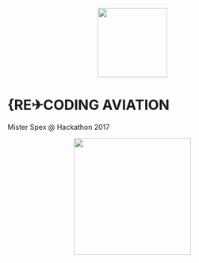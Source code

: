 <p align="center">
  <img src="https://res.cloudinary.com/ideation/image/upload/w_140,dpr_1/v1dkssqz1fvtriq1lxot.png" width="140px">
</p>

# {RE✈CODING AVIATION
Mister Spex @ Hackathon 2017

<p align="center">
  <img src="https://www.misterspex.fr/INTERSHOP/static/WFS/MisterSpex-MisterSpexFR-Site/-/-/fr_FR/img/msx-logo.png" width="236px">
</p>